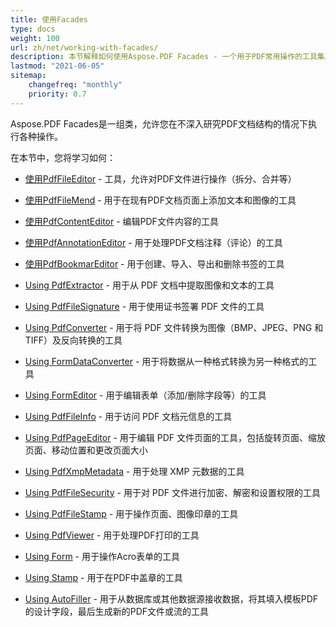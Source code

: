 ```yaml
---
title: 使用Facades
type: docs
weight: 100
url: zh/net/working-with-facades/
description: 本节解释如何使用Aspose.PDF Facades - 一个用于PDF常用操作的工具集。
lastmod: "2021-06-05"
sitemap:
    changefreq: "monthly"
    priority: 0.7
---
```


Aspose.PDF Facades是一组类，允许您在不深入研究PDF文档结构的情况下执行各种操作。

在本节中，您将学习如何：

- [使用PdfFileEditor](/pdf/net/pdffileeditor-class/) - 工具，允许对PDF文件进行操作（拆分、合并等）
- [使用PdfFileMend](/pdf/net/pdffilemend-class/) - 用于在现有PDF文档页面上添加文本和图像的工具
- [使用PdfContentEditor](/pdf/net/pdfcontenteditor-class/) - 编辑PDF文件内容的工具
- [使用PdfAnnotationEditor](/pdf/net/pdfannotationeditor-class/) - 用于处理PDF文档注释（评论）的工具

- [使用PdfBookmarEditor](/pdf/net/working-with-bookmarks-facades/) - 用于创建、导入、导出和删除书签的工具
- [Using PdfExtractor](/pdf/net/pdfextractor-class/) - 用于从 PDF 文档中提取图像和文本的工具
- [Using PdfFileSignature](/pdf/net/pdffilesignature-class/) - 用于使用证书签署 PDF 文件的工具
- [Using PdfConverter](/pdf/net/pdfconverter-class/) - 用于将 PDF 文件转换为图像（BMP、JPEG、PNG 和 TIFF）及反向转换的工具
- [Using FormDataConverter](/pdf/net/formdataconverter-class/) - 用于将数据从一种格式转换为另一种格式的工具
- [Using FormEditor](/pdf/net/formeditor-class/) - 用于编辑表单（添加/删除字段等）的工具
- [Using PdfFileInfo](/pdf/net/pdffileinfo-class/) - 用于访问 PDF 文档元信息的工具
- [Using PdfPageEditor](/pdf/net/pdfpageeditor-class/) - 用于编辑 PDF 文件页面的工具，包括旋转页面、缩放页面、移动位置和更改页面大小
- [Using PdfXmpMetadata](/pdf/net/pdfxmpmetadata-class/) - 用于处理 XMP 元数据的工具

- [Using PdfFileSecurity](/pdf/net/pdffilesecurity-class/) - 用于对 PDF 文件进行加密、解密和设置权限的工具
- [Using PdfFileStamp](/pdf/net/pdffilestamp-class/) - 用于操作页面、图像印章的工具
- [Using PdfViewer](/pdf/net/pdfviewer-class/) - 用于处理PDF打印的工具
- [Using Form](/pdf/net/form-class/) - 用于操作Acro表单的工具
- [Using Stamp](/pdf/net/stamp-class/) - 用于在PDF中盖章的工具
- [Using AutoFiller](/pdf/net/autofiller-class/) - 用于从数据库或其他数据源接收数据，将其填入模板PDF的设计字段，最后生成新的PDF文件或流的工具